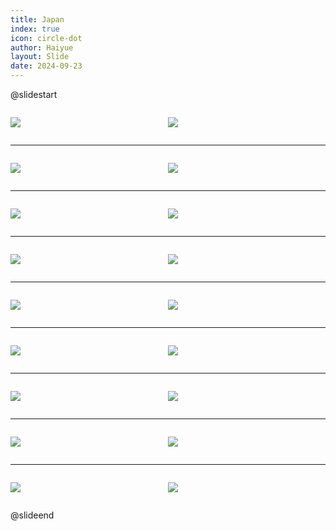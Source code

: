 ```yaml
---
title: Japan
index: true
icon: circle-dot
author: Haiyue
layout: Slide
date: 2024-09-23
---
```

 
@slidestart

<div style="display:flex">
<div style="flex:1">

![](https://raw.githubusercontent.com/yclord/reading/refs/heads/master/english/Level-K/Japan/001.webp)
</div>
<div style="flex:1">

![](https://raw.githubusercontent.com/yclord/reading/refs/heads/master/english/Level-K/Japan/002.webp)
</div>
</div>

---

<div style="display:flex">
<div style="flex:1">

![](https://raw.githubusercontent.com/yclord/reading/refs/heads/master/english/Level-K/Japan/003.webp)
</div>
<div style="flex:1">

![](https://raw.githubusercontent.com/yclord/reading/refs/heads/master/english/Level-K/Japan/004.webp)
</div>
</div>

---

<div style="display:flex">
<div style="flex:1">

![](https://raw.githubusercontent.com/yclord/reading/refs/heads/master/english/Level-K/Japan/005.webp)
</div>
<div style="flex:1">

![](https://raw.githubusercontent.com/yclord/reading/refs/heads/master/english/Level-K/Japan/006.webp)
</div>
</div>

---

<div style="display:flex">
<div style="flex:1">

![](https://raw.githubusercontent.com/yclord/reading/refs/heads/master/english/Level-K/Japan/007.webp)
</div>
<div style="flex:1">

![](https://raw.githubusercontent.com/yclord/reading/refs/heads/master/english/Level-K/Japan/008.webp)
</div>
</div>

---

<div style="display:flex">
<div style="flex:1">

![](https://raw.githubusercontent.com/yclord/reading/refs/heads/master/english/Level-K/Japan/009.webp)
</div>
<div style="flex:1">

![](https://raw.githubusercontent.com/yclord/reading/refs/heads/master/english/Level-K/Japan/010.webp)
</div>
</div>

---

<div style="display:flex">
<div style="flex:1">

![](https://raw.githubusercontent.com/yclord/reading/refs/heads/master/english/Level-K/Japan/011.webp)
</div>
<div style="flex:1">

![](https://raw.githubusercontent.com/yclord/reading/refs/heads/master/english/Level-K/Japan/012.webp)
</div>
</div>

---

<div style="display:flex">
<div style="flex:1">

![](https://raw.githubusercontent.com/yclord/reading/refs/heads/master/english/Level-K/Japan/013.webp)
</div>
<div style="flex:1">

![](https://raw.githubusercontent.com/yclord/reading/refs/heads/master/english/Level-K/Japan/014.webp)
</div>
</div>

---

<div style="display:flex">
<div style="flex:1">

![](https://raw.githubusercontent.com/yclord/reading/refs/heads/master/english/Level-K/Japan/015.webp)
</div>
<div style="flex:1">

![](https://raw.githubusercontent.com/yclord/reading/refs/heads/master/english/Level-K/Japan/016.webp)
</div>
</div>

---

<div style="display:flex">
<div style="flex:1">

![](https://raw.githubusercontent.com/yclord/reading/refs/heads/master/english/Level-K/Japan/017.webp)
</div>
<div style="flex:1">

![](https://raw.githubusercontent.com/yclord/reading/refs/heads/master/english/Level-K/Japan/018.webp)
</div>
</div>

@slideend